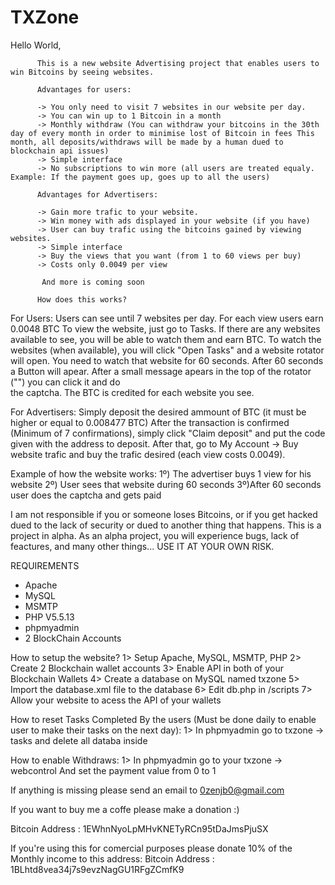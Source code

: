 # TXZone
Hello World,

          This is a new website Advertising project that enables users to win Bitcoins by seeing websites.

          Advantages for users:
         
          -> You only need to visit 7 websites in our website per day.
          -> You can win up to 1 Bitcoin in a month
          -> Monthly withdraw (You can withdraw your bitcoins in the 30th day of every month in order to minimise lost of Bitcoin in fees This month, all deposits/withdraws will be made by a human dued to blockchain api issues)
          -> Simple interface
          -> No subscriptions to win more (all users are treated equaly. Example: If the payment goes up, goes up to all the users)

          Advantages for Advertisers:

          -> Gain more trafic to your website.
          -> Win money with ads displayed in your website (if you have)
          -> User can buy trafic using the bitcoins gained by viewing websites.
          -> Simple interface
          -> Buy the views that you want (from 1 to 60 views per buy)
          -> Costs only 0.0049 per view

           And more is coming soon
 
          How does this works?

For Users:
      Users can see until 7 websites per day. For each view users earn 0.0048 BTC
      To view the website, just go to Tasks. If there are any websites available to see, you will be able to watch them and earn BTC.
      To watch the websites (when available), you will click "Open Tasks" and a website rotator will open. You need to watch that website for 60 
      seconds. After 60 seconds a Button will apear. After a small message apears in the top of the rotator ("</script>") you can click it and do  
      the captcha. The BTC is credited for each website you see.

For Advertisers:
      Simply deposit the desired ammount of BTC (it must be higher or equal to 0.008477 BTC)
      After the transaction is confirmed (Minimum of 7 confirmations), simply click "Claim deposit" and put the code given with the address to deposit.
      After that, go to My Account -> Buy website trafic and buy the trafic desired (each view costs 0.0049).

Example of how the website works:
 1º) The advertiser buys 1 view for his website
 2º) User sees that website during 60 seconds
 3º)After 60 seconds user does the captcha and gets paid
 

I am not responsible if you or someone loses Bitcoins, or if you get hacked dued to the lack of security or dued to another thing that happens.
This is a project in alpha. As an alpha project, you will experience bugs, lack of feactures, and many other things...
USE IT AT YOUR OWN RISK.


REQUIREMENTS
- Apache
- MySQL
- MSMTP
- PHP V5.5.13
- phpmyadmin
- 2 BlockChain Accounts

How to setup the website?
1> Setup Apache, MySQL, MSMTP, PHP
2> Create 2 Blockchain wallet accounts
3> Enable API in both of your Blockchain Wallets
4> Create a database on MySQL named txzone
5> Import the database.xml file to the database
6> Edit db.php in /scripts
7> Allow your website to acess the API of your wallets

How to reset Tasks Completed By the users (Must be done daily to enable user to make their tasks on the next day):
1> In phpmyadmin go to txzone -> tasks and delete all databa inside

How to enable Withdraws:
1> In phpmyadmin go to your txzone -> webcontrol And set the payment value from 0 to 1

If anything is missing please send an email to 0zenjb0@gmail.com

If you want to buy me a coffe please make a donation :)

Bitcoin Address : 1EWhnNyoLpMHvKNETyRCn95tDaJmsPjuSX


If you're using this for comercial purposes please donate 10% of the Monthly income to this address: 
Bitcoin Address : 1BLhtd8vea34j7s9evzNagGU1RFgZCmfK9

